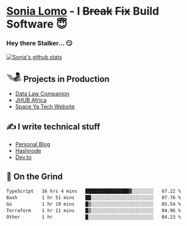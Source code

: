 # [Sonia Lomo](https://sonylomo.github.io/) - I ~~Break~~ ~~Fix~~ Build Software 😇
### Hey there Stalker... 😏 

<a href="https://github.com/sonylomo/github-readme-stats">
  <img align="center" src="https://media.giphy.com/media/lU05nFSW6Y2A/giphy.gif" alt="Sonia's github stats" />
</a>

## <img src="assets/devcat.gif" width="40"> Projects in Production
- [Data Law Companion](https://datalawcompanion.org/)
- [JHUB Africa](https://jhubafrica.com/)
- [Space Ya Tech Website](https://www.spaceyatech.com/)

## ✍️ I write technical stuff
- [Personal Blog](https://sonylomo-github-io.vercel.app/blog)
- [Hashnode](https://sonylomo.hashnode.dev/)
- [Dev.to](https://dev.to/sonylomo)

## 🤡 On the Grind
<!--START_SECTION:waka-->

```txt
TypeScript   16 hrs 4 mins   ████████████████▓░░░░░░░░   67.22 %
Bash         1 hr 51 mins    ██░░░░░░░░░░░░░░░░░░░░░░░   07.76 %
Go           1 hr 19 mins    █▒░░░░░░░░░░░░░░░░░░░░░░░   05.54 %
Terraform    1 hr 11 mins    █▒░░░░░░░░░░░░░░░░░░░░░░░   04.96 %
Other        1 hr            █░░░░░░░░░░░░░░░░░░░░░░░░   04.23 %
```

<!--END_SECTION:waka-->
